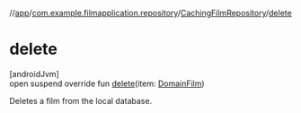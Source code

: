//[app](../../../index.md)/[com.example.filmapplication.repository](../index.md)/[CachingFilmRepository](index.md)/[delete](delete.md)

# delete

[androidJvm]\
open suspend override fun [delete](delete.md)(item: [DomainFilm](../../com.example.filmapplication.domain/-domain-film/index.md))

Deletes a film from the local database.
